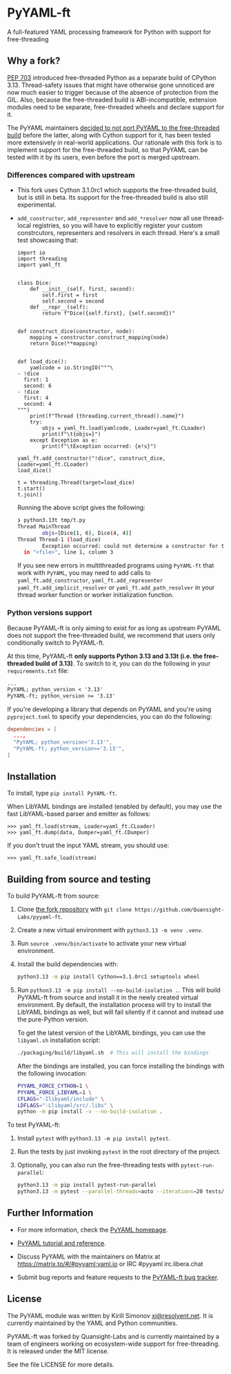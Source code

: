 PyYAML-ft
=========

A full-featured YAML processing framework for Python with support for free-threading

## Why a fork?

[PEP 703](https://peps.python.org/pep-0703/) introduced free-threaded Python as a
separate build of CPython 3.13. Thread-safety issues that might have otherwise gone
unnoticed are now much easier to trigger because of the absence of protection from
the GIL. Also, because the free-threaded build is ABI-incompatible, extension
modules need to be separate, free-threaded wheels and declare support for
it.

The PyYAML maintainers
[decided to not port PyYAML to the free-threaded build](https://github.com/yaml/pyyaml/pull/830#issuecomment-2342475334)
before the latter, along with Cython support for it, has been tested more extensively
in real-world applications. Our rationale with this fork is to implement support for
the free-threaded build, so that PyYAML can be tested with it by its users, even before
the port is merged upstream.

### Differences compared with upstream

- This fork uses Cython 3.1.0rc1 which supports the free-threaded build, but is still in
  beta. Its support for the free-threaded build is also still experimental.
- `add_constructor`, `add_representer` and `add_*resolver` now all use thread-local
  registries, so you will have to explicitly register your custom constrcutors,
  representers and resolvers in each thread. Here's a small test showcasing that:

  ```python3
  import io
  import threading
  import yaml_ft


  class Dice:
      def __init__(self, first, second):
          self.first = first
          self.second = second
      def __repr__(self):
          return f"Dice({self.first}, {self.second})"


  def construct_dice(constructor, node):
      mapping = constructor.construct_mapping(node)
      return Dice(**mapping)


  def load_dice():
      yamlcode = io.StringIO("""\
  - !dice
    first: 1
    second: 6
  - !dice
    first: 4
    second: 4
  """)
      print(f"Thread {threading.current_thread().name}")
      try:
          objs = yaml_ft.load(yamlcode, Loader=yaml_ft.CLoader)
          print(f"\t{objs=}")
      except Exception as e:
          print(f"\tException occurred: {e!s}")

  yaml_ft.add_constructor("!dice", construct_dice, Loader=yaml_ft.CLoader)
  load_dice()

  t = threading.Thread(target=load_dice)
  t.start()
  t.join()
  ```

  Running the above script gives the following:

  ```bash
  ❯ python3.13t tmp/t.py
  Thread MainThread
          objs=[Dice(1, 6), Dice(4, 4)]
  Thread Thread-1 (load_dice)
          Exception occurred: could not determine a constructor for the tag '!dice'
    in "<file>", line 1, column 3
  ```

  If you see new errors in multithreaded programs using `PyYAML-ft` that work with
  `PyYAML`, you may need to add calls to `yaml_ft.add_constructor`, `yaml_ft.add_representer`
  `yaml_ft.add_implicit_resolver` or `yaml_ft.add_path_resolver` in your thread worker
  function or worker initialization function.

### Python versions support

Because PyYAML-ft is only aiming to exist for as long as upstream PyYAML
does not support the free-threaded build, we recommend that users only
conditionally switch to PyYAML-ft.

At this time, PyYAML-ft **only supports Python 3.13 and 3.13t (i.e. the
free-threaded build of 3.13)**. To switch to it, you can do the following
in your `requirements.txt` file:

```requirements.txt
...
PyYAML; python_version < '3.13'
PyYAML-ft; python_version >= '3.13'
```

If you're developing a library that depends on PyYAML and you're using
`pyproject.toml` to specify your dependencies, you can do the following:

```toml
dependencies = [
  ...,
  "PyYAML; python_version<'3.13'",
  "PyYAML-ft; python_version>='3.13'",
]
```

## Installation

To install, type `pip install PyYAML-ft`.

When LibYAML bindings are installed (enabled by default), you may use the fast
LibYAML-based parser and emitter as follows:

    >>> yaml_ft.load(stream, Loader=yaml_ft.CLoader)
    >>> yaml_ft.dump(data, Dumper=yaml_ft.CDumper)

If you don't trust the input YAML stream, you should use:

    >>> yaml_ft.safe_load(stream)

## Building from source and testing

To build PyYAML-ft from source:

1. Clone [the fork repository](https://github.com/Quansight-Labs/pyyaml-ft) with
   `git clone https://github.com/Quansight-Labs/pyyaml-ft`.
1. Create a new virtual environment with `python3.13 -m venv .venv`.
1. Run `source .venv/bin/activate` to activate your new virtual environment.
1. Install the build dependencies with:

   ```bash
   python3.13 -m pip install Cython==3.1.0rc1 setuptools wheel
   ```

1. Run `python3.13 -m pip install --no-build-isolation .`. This will build PyYAML-ft
   from source and install it in the newly created virtual environment. By default, the
   installation process will try to install the LibYAML bindings as well, but will
   fail silently if it cannot and instead use the pure-Python version.

   To get the latest version of the LibYAML bindings, you can use the `libyaml.sh`
   installation script:

   ```bash
   ./packaging/build/libyaml.sh  # This will install the bindings
   ```

   After the bindings are installed, you can force installing the bindings with the
   following invocation:

   ```bash
   PYYAML_FORCE_CYTHON=1 \
   PYYAML_FORCE_LIBYAML=1 \
   CFLAGS="-Ilibyaml/include" \
   LDFLAGS="-Llibyaml/src/.libs" \
   python -m pip install -v --no-build-isolation .
   ```

To test PyYAML-ft:

1. Install `pytest` with `python3.13 -m pip install pytest`.
1. Run the tests by just invoking `pytest` in the root directory of the project.
1. Optionally, you can also run the free-threading tests with `pytest-run-parallel`:

   ```bash
   python3.13 -m pip install pytest-run-parallel
   python3.13 -m pytest --parallel-threads=auto --iterations=20 tests/free_threading
   ```

## Further Information

* For more information, check the
  [PyYAML homepage](https://github.com/yaml/pyyaml).

* [PyYAML tutorial and reference](http://pyyaml.org/wiki/PyYAMLDocumentation).

* Discuss PyYAML with the maintainers on
  Matrix at https://matrix.to/#/#pyyaml:yaml.io or
  IRC #pyyaml irc.libera.chat

* Submit bug reports and feature requests to the
  [PyYAML-ft bug tracker](https://github.com/Quansight-Labs/pyyaml-ft/issues).

## License

The PyYAML module was written by Kirill Simonov <xi@resolvent.net>.
It is currently maintained by the YAML and Python communities.

PyYAML-ft was forked by Quansight-Labs and is currently maintained by
a team of engineers working on ecosystem-wide support for free-threading.
It is released under the MIT license.

See the file LICENSE for more details.

